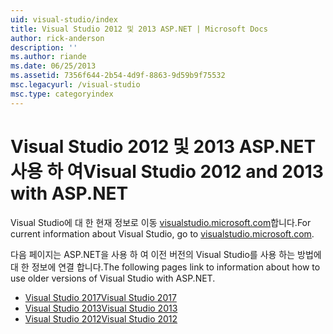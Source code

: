 ```yaml
---
uid: visual-studio/index
title: Visual Studio 2012 및 2013 ASP.NET | Microsoft Docs
author: rick-anderson
description: ''
ms.author: riande
ms.date: 06/25/2013
ms.assetid: 7356f644-2b54-4d9f-8863-9d59b9f75532
msc.legacyurl: /visual-studio
msc.type: categoryindex
---
```

# <a name="visual-studio-2012-and-2013-with-aspnet"></a><span data-ttu-id="13601-102">Visual Studio 2012 및 2013 ASP.NET 사용 하 여</span><span class="sxs-lookup"><span data-stu-id="13601-102">Visual Studio 2012 and 2013 with ASP.NET</span></span>

<span data-ttu-id="13601-103">Visual Studio에 대 한 현재 정보로 이동 [visualstudio.microsoft.com](https://visualstudio.microsoft.com)합니다.</span><span class="sxs-lookup"><span data-stu-id="13601-103">For current information about Visual Studio, go to [visualstudio.microsoft.com](https://visualstudio.microsoft.com).</span></span>

<span data-ttu-id="13601-104">다음 페이지는 ASP.NET을 사용 하 여 이전 버전의 Visual Studio를 사용 하는 방법에 대 한 정보에 연결 합니다.</span><span class="sxs-lookup"><span data-stu-id="13601-104">The following pages link to information about how to use older versions of Visual Studio with ASP.NET.</span></span>

- [<span data-ttu-id="13601-105">Visual Studio 2017</span><span class="sxs-lookup"><span data-stu-id="13601-105">Visual Studio 2017</span></span>](overview/2017/index.md)
- [<span data-ttu-id="13601-106">Visual Studio 2013</span><span class="sxs-lookup"><span data-stu-id="13601-106">Visual Studio 2013</span></span>](overview/2013/index.md)
- [<span data-ttu-id="13601-107">Visual Studio 2012</span><span class="sxs-lookup"><span data-stu-id="13601-107">Visual Studio 2012</span></span>](overview/2012/index.md)

